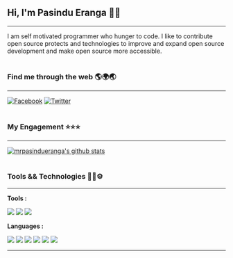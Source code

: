 ## **Hi, I'm Pasindu Eranga 👋😊**
---

I am self motivated programmer who hunger to code. I like to contribute open source protects and technologies to improve and expand open source development and make open source more accessible.
<br>
<br>
### **Find me through the web** 🌎🌍🌏
---

[![Facebook](https://img.icons8.com/fluent/35/000000/facebook-new.png)](https://www.facebook.com/pasindu.eranga.5201) [![Twitter](https://img.icons8.com/fluent/35/000000/twitter.png)](https://twitter.com/mrpasindueranga)
<br>
<br>
### **My Engagement** ⭐⭐⭐
---

[![mrpasindueranga's github stats](https://github-readme-stats.vercel.app/api?username=mrpasindueranga&include_all_commits=true&theme=dark&hide_border=true&show_icons=true&count_private=true)](https://github.com/anuraghazra/github-readme-stats)
<br>
<br>
### **Tools && Technologies** 🔧🔨⚙
---

**Tools :**
<br>

![](https://img.shields.io/badge/OS-Windows-informational?style=flat&logo=windows&logoColor=white&color=2bbc8a) ![](https://img.shields.io/badge/Editor-VS_Code-informational?style=flat&logo=visual-studio-code&logoColor=white&color=2bbc8a) ![](https://img.shields.io/badge/Shell-Power_Shell-informational?style=flat&logo=Powershell&logoColor=white&color=2bbc8a)

**Languages :**
<br>

![](https://img.shields.io/badge/Code-C_Sharp-informational?style=flat&logo=C-Sharp&logoColor=white&color=blue) ![](https://img.shields.io/badge/Code-Java-informational?style=flat&logo=java&logoColor=white&color=blue) ![](https://img.shields.io/badge/Code-HTML-informational?style=flat&logo=HTML5&logoColor=white&color=blue) ![](https://img.shields.io/badge/Code-PHP-informational?style=flat&logo=php&logoColor=white&color=blue) ![](https://img.shields.io/badge/Code-Java_Script-informational?style=flat&logo=JavaScript&logoColor=white&color=blue) ![](https://img.shields.io/badge/Code-CSS-informational?style=flat&logo=CSS3&logoColor=white&color=blue)

---
